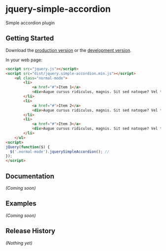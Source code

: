 # jquery-simple-accordion

Simple accordion plugin

## Getting Started

Download the [production version][min] or the [development version][max].

[min]: https://raw.github.com/asotog88/jquery-simple-accordion/master/dist/jquery.simple-accordion.min.js
[max]: https://raw.github.com/asotog88/jquery-simple-accordion/master/dist/jquery.simple-accordion.js

In your web page:

```html
<script src="jquery.js"></script>
<script src="dist/jquery.simple-accordion.min.js"></script>
	<ul class="normal-mode">
        <li>
            <a href="#">Item 1</a>
            <div>Augue cursus ridiculus, magnis. Sit sed natoque? Vel tempor lectus a elementum, eu scelerisque? Odio ac ultricies pid. Nascetur ac turpis ac pulvinar eu tempor non ut aliquam adipiscing magna, mauris</div>
        </li>
        <li>
            <a href="#">Item 2</a>
            <div>Augue cursus ridiculus, magnis. Sit sed natoque? Vel tempor lectus a elementum, eu scelerisque? Odio ac ultricies pid. Nascetur ac turpis ac pulvinar eu tempor non ut aliquam adipiscing magna, mauris</div>
        </li>
        <li>
            <a href="#">Item 3</a>
            <div>Augue cursus ridiculus, magnis. Sit sed natoque? Vel tempor lectus a elementum, eu scelerisque? Odio ac ultricies pid. Nascetur ac turpis ac pulvinar eu tempor non ut aliquam adipiscing magna, mauris</div>
        </li>
    </ul>
<script>
jQuery(function($) {
  $('.normal-mode').jquerySimpleAccordion(); //
});
</script>
```

## Documentation
_(Coming soon)_

## Examples
_(Coming soon)_

## Release History
_(Nothing yet)_
